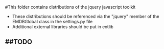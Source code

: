 #This folder contains distributions of the jquery javascript toolkit


* These distributions should be referenced via the "jquery" member of the EMDBGlobal class in the settings.py file
* Additional external libraries should be put in extlib


##TODO
----
